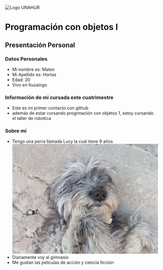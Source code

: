 ![Logo UNAHUR](./UNAHUR.png)

# Programación con objetos I
## Presentación Personal

### Datos Personales
- Mi nombre es: Mateo
- Mi Apellido es: Hortas
- Edad: 20
- Vivo en Ituzaingo


### Información de mi cursada este cuatrimestre
- Este es mi primer contacto con github
- además de estar cursando progrmación con objetos 1, estoy cursando el taller de robotica
### Sobre mí
- Tengo una perra llamada Lucy la cual tiene 9 años
 ![Foto de mi perra](IMG_20250401_165215156.jpg)
- Diariamente voy al  gimnasio
- Me gustan las peliculas de acción y ciencia ficción 
  
